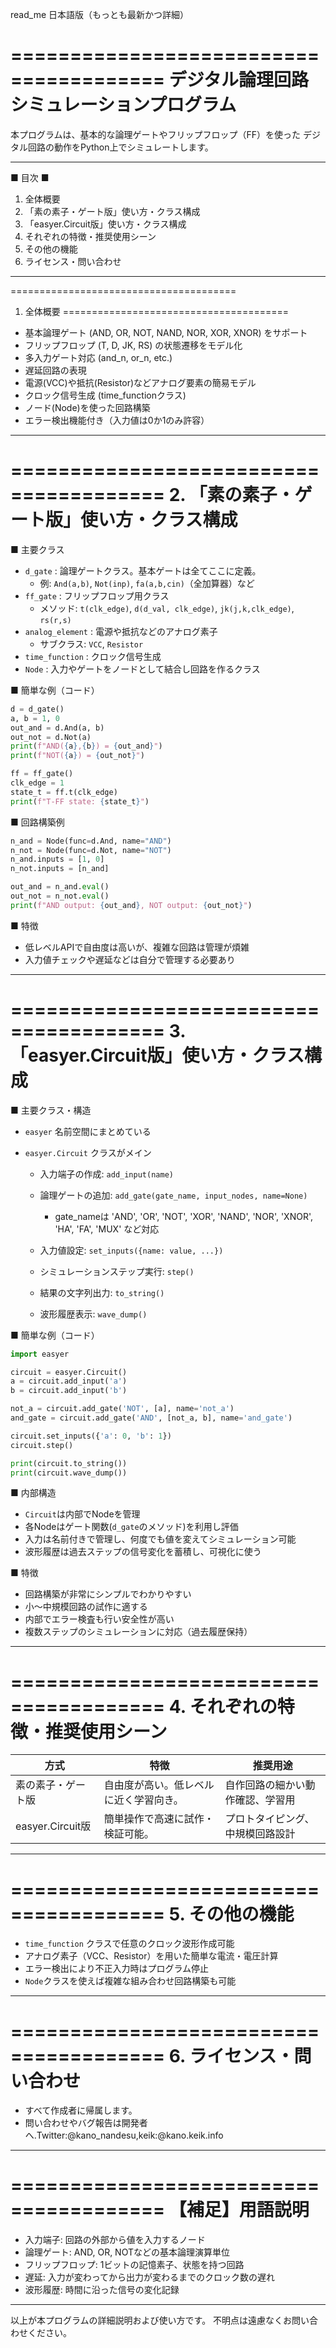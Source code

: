read_me 日本語版（もっとも最新かつ詳細）

=======================================
デジタル論理回路シミュレーションプログラム
=======================================

本プログラムは、基本的な論理ゲートやフリップフロップ（FF）を使った
デジタル回路の動作をPython上でシミュレートします。

---

■ 目次 ■
1. 全体概要
2. 「素の素子・ゲート版」使い方・クラス構成
3. 「easyer.Circuit版」使い方・クラス構成
4. それぞれの特徴・推奨使用シーン
5. その他の機能
6. ライセンス・問い合わせ

---

=======================================
1. 全体概要
=======================================

- 基本論理ゲート (AND, OR, NOT, NAND, NOR, XOR, XNOR) をサポート
- フリップフロップ (T, D, JK, RS) の状態遷移をモデル化
- 多入力ゲート対応 (and_n, or_n, etc.)
- 遅延回路の表現
- 電源(VCC)や抵抗(Resistor)などアナログ要素の簡易モデル
- クロック信号生成 (time_functionクラス)
- ノード(Node)を使った回路構築
- エラー検出機能付き（入力値は0か1のみ許容）

---

=======================================
2. 「素の素子・ゲート版」使い方・クラス構成
=======================================

■ 主要クラス

- `d_gate` : 論理ゲートクラス。基本ゲートは全てここに定義。
  - 例: `And(a,b)`, `Not(inp)`, `fa(a,b,cin)`（全加算器）など
- `ff_gate` : フリップフロップ用クラス
  - メソッド: `t(clk_edge)`, `d(d_val, clk_edge)`, `jk(j,k,clk_edge)`, `rs(r,s)`
- `analog_element` : 電源や抵抗などのアナログ素子
  - サブクラス: `VCC`, `Resistor`
- `time_function` : クロック信号生成
- `Node` : 入力やゲートをノードとして結合し回路を作るクラス

■ 簡単な例（コード）

```python
d = d_gate()
a, b = 1, 0
out_and = d.And(a, b)
out_not = d.Not(a)
print(f"AND({a},{b}) = {out_and}")
print(f"NOT({a}) = {out_not}")

ff = ff_gate()
clk_edge = 1
state_t = ff.t(clk_edge)
print(f"T-FF state: {state_t}")
````

■ 回路構築例

```python
n_and = Node(func=d.And, name="AND")
n_not = Node(func=d.Not, name="NOT")
n_and.inputs = [1, 0]
n_not.inputs = [n_and]

out_and = n_and.eval()
out_not = n_not.eval()
print(f"AND output: {out_and}, NOT output: {out_not}")
```

■ 特徴

* 低レベルAPIで自由度は高いが、複雑な回路は管理が煩雑
* 入力値チェックや遅延などは自分で管理する必要あり

---

\=======================================
3\. 「easyer.Circuit版」使い方・クラス構成
==============================

■ 主要クラス・構造

* `easyer` 名前空間にまとめている
* `easyer.Circuit` クラスがメイン

  * 入力端子の作成: `add_input(name)`
  * 論理ゲートの追加: `add_gate(gate_name, input_nodes, name=None)`

    * gate\_nameは 'AND', 'OR', 'NOT', 'XOR', 'NAND', 'NOR', 'XNOR', 'HA', 'FA', 'MUX' など対応
  * 入力値設定: `set_inputs({name: value, ...})`
  * シミュレーションステップ実行: `step()`
  * 結果の文字列出力: `to_string()`
  * 波形履歴表示: `wave_dump()`

■ 簡単な例（コード）

```python
import easyer

circuit = easyer.Circuit()
a = circuit.add_input('a')
b = circuit.add_input('b')

not_a = circuit.add_gate('NOT', [a], name='not_a')
and_gate = circuit.add_gate('AND', [not_a, b], name='and_gate')

circuit.set_inputs({'a': 0, 'b': 1})
circuit.step()

print(circuit.to_string())
print(circuit.wave_dump())
```

■ 内部構造

* `Circuit`は内部でNodeを管理
* 各Nodeはゲート関数(`d_gate`のメソッド)を利用し評価
* 入力は名前付きで管理し、何度でも値を変えてシミュレーション可能
* 波形履歴は過去ステップの信号変化を蓄積し、可視化に使う

■ 特徴

* 回路構築が非常にシンプルでわかりやすい
* 小〜中規模回路の試作に適する
* 内部でエラー検査も行い安全性が高い
* 複数ステップのシミュレーションに対応（過去履歴保持）

---

\=======================================
4\. それぞれの特徴・推奨使用シーン
===================

| 方式              | 特徴                  | 推奨用途             |
| --------------- | ------------------- | ---------------- |
| 素の素子・ゲート版       | 自由度が高い。低レベルに近く学習向き。 | 自作回路の細かい動作確認、学習用 |
| easyer.Circuit版 | 簡単操作で高速に試作・検証可能。    | プロトタイピング、中規模回路設計 |

---

\=======================================
5\. その他の機能
==========

* `time_function` クラスで任意のクロック波形作成可能
* アナログ素子（VCC、Resistor）を用いた簡単な電流・電圧計算
* エラー検出により不正入力時はプログラム停止
* `Node`クラスを使えば複雑な組み合わせ回路構築も可能

---

\=======================================
6\. ライセンス・問い合わせ
===============

* すべて作成者に帰属します。
* 問い合わせやバグ報告は開発者へ.Twitter:@kano_nandesu,keik:@kano.keik.info

---

\=======================================
【補足】用語説明
========

* 入力端子: 回路の外部から値を入力するノード
* 論理ゲート: AND, OR, NOTなどの基本論理演算単位
* フリップフロップ: 1ビットの記憶素子、状態を持つ回路
* 遅延: 入力が変わってから出力が変わるまでのクロック数の遅れ
* 波形履歴: 時間に沿った信号の変化記録

---

以上が本プログラムの詳細説明および使い方です。
不明点は遠慮なくお問い合わせください。